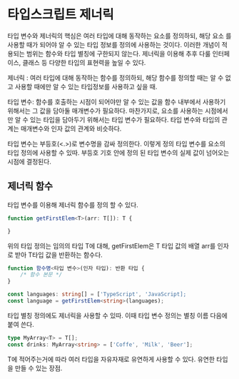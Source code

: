# 타입스크립트 제너릭

타입 변수와 제너릭의 핵심은 여러 타입에 대해 동작하는 요소를 정의하되, 해당 요소 를 사용할 때가 되어야 알 수 있는 타입 정보를 정의에 사용하는 것이다. 이러한 개념이 적용되는 범위는 함수와 타입 별칭에 구한되지 않는다. 제너릭을 이용해 추후 다룰 인터페이스, 클래스 등 다양한 타입의 표현력을 높일 수 있다.

제너릭 : 여러 타입에 대해 동작하는 함수를 정의하되, 해당 함수를 정의할 때는 알 수 없고 사용할 때에만 알 수 있는 타입정보를 사용하고 싶을 때.

타입 변수: 함수를 호출하는 시점이 되어야만 알 수 있는 값을 함수 내부에서 사용하기 위해서는 그 값을 담아둘 매개변수가 필요하다. 마찬가지로, 요소를 사용하는 시점에서만 알 수 있는 타입을 담아두기 위해서는 타입 변수가 필요하다. 타입 변수와 타입의 관계는 매개변수와 인자 값의 관계와 비슷하다.

타입 변수는 부등호(<.>)로 변수명을 감싸 정의한다. 이렇게 정의 타입 변수를 요소의 타입 정의에 사용할 수 있따. 부등호 기호 안에 정의 된 타입 변수의 실제 값이 넘어오는 시점에 결정된다.

## 제너릭 함수 

타입 변수를 이용해 제너릭 함수를 정의 할 수 있다.

```ts
function getFirstElem<T>(arr: T[]): T {

}
```
위의 타입 정의는 임의의 타입 T에 대해, getFirstElem은 T 타입 값의 배열 arr를 인자로 받아 T타입 값을 반환하는 함수다.

```ts
function 함수명<타입 변수>(인자 타입): 반환 타입 {
    /* 함수 본문 */
}
```
```ts
const languages: string[] = ['TypeScript', 'JavaScript];
const language = getFirstElem<string>(languages);
```
타입 별칭 정의에도 제너릭을 사용할 수 있따. 이때 타입 변수 정의는 별칭 이름 다음에 붙여 쓴다.

```ts
type MyArray<T> = T[];
const drinks: MyArray<string> = ['Coffe', 'Milk', 'Beer'];
```

T에 적어주는거에 따라 여러 타입을 자유자재로 유연하게 사용할 수 있다. 유연한 타입을 만들 수 있는 장점.